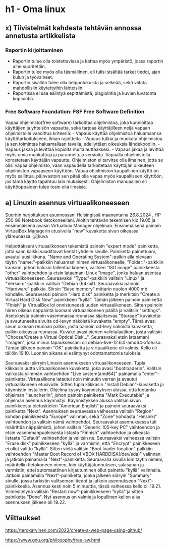 # h1 - Oma linux

## x) Tiivistelmät kahdesta tehtävän annossa annetusta artikkelista

  ### Raportin kirjoittaminen
  - Raportin tulee olla toistettavissa ja kattaa myös ympäristö, jossa raportin aihe suoritettiin.
  - Raportin tulee myös olla täsmällinen, eli tulisi sisältää tarkat tiedot, ajan kulun ja työvaiheet.
  - Raportin sisällön tulee olla helppolukuista ja selkeää, sekä viitata mahdollisiin käytettyihin lähteisiin.
  - Raportissa ei saa esiintyä sepittämistä, plagiointia ja kuvien luvatonta kopiointia.

  ### Free Software Foundation: FSF Free Software Definition
  Vapaa ohjelmisto(free software) tarkoittaa ohjelmistoa, joka kunnioittaa käyttäjien ja yhteisön vapautta, sekä tarjoaa käyttäjilleen
  neljä vapaan ohjelmistolle vaadittua kriteeriä:
    - Vapaus käyttää ohjelmistoa haluamaansa käyttötarkoitukseen, ilman rajoitteita
    - Vapaus tutkia ja muokata ohjelmistoa ja sen toimintaa haluamallaan tavalla, edellyttäen oikeuksia lähdekoodiin.
    - Vapaus jakaa ja levittää kopioita muita auttaaksesi.
    - Vapaus jakaa ja levittää myös omia muokattuja ja paranneltuja versioita.
  Vapaalla ohjelmistolla korostetaan käyttäjän vapautta. Ohjelmiston ei tarvitse olla ilmainen, jotta se olisi vapaa ohjelmisto, 
  vaan vapaudella tarkoitetaan käyttäjän oikeuteen ohjelmiston vapaaseen käyttöön. Vapaa ohjelmiston kaupallinen käyttö on myös 
  sallittua, päinvastoin sen pitää olla vapaa myös kaupalliseen käyttöön, jos tämä käyttö tapahtuu lain mukaisesti. 
  Ohjelmiston manuaalien eli käyttöoppaiden tulee tosin olla ilmaisia. 

## a) Linuxin asennus virtuaalikoneeseen

  Suoritin harjoituksen asunnossani Helsingissä maanantaina 26.8.2024 , HP 250 G8 Notebook tietokoneellani.
  Aloitin tehtävän tekemisen klo 19.05 ja ensimmäisenä avasin Virtualbox Manager ohjelman. Ensimmäisenä painoin VirtualBox Managerin etusivulla "new" kuvaketta sivun oikeassa yläreunassa. 
  ![kuva](https://github.com/user-attachments/assets/b63ace6f-bf98-45a6-bd28-6e317f02f1c3)

  Helpottakseni virtuaalikoneen tekemistä painoin "expert mode" painiketta, jotta saan kaikki vaadittavat kentät yhdelle sivulle. Painiketta painettuani, avautui uusi ikkuna. 
  "Name and Operating System"-palkin alla olevaan täytin "name:"-palkkiin haluamani nimen virtuaalikoneelle, "Folder:"-palkkiin kansion, johon halusin tallentaa koneen, valitsen "ISO image" painikkeesta "other"
  vaihtoehdon ja etsin lataamani Linux "image", jonka haluan asentaa virtuaalikoneeseen. Seuraavaksi "Type:"-palkkiin valitsin "Linux" ja "Version:"-palkkiin valitsin "Debian (64-bit). Seuraavaksi painoin 
  "Hardware" palkkia. Siirsin "Base memory" mittarin nuolen 4000 mb kohdalle. Seuraavaksi painoin "Hard disk" painiketta ja merkitsin "Create a Virtual Hard Disk Now" painikkeen "kyllä". 
  Tämän jälkeen painoin painiketta "Finish" ja VirtualBox loi onnistuneesti uuden virtuaalikoneen. Sitten painoin hiiren oikeaa näppäintä luomani virtuaalikoneen päällä ja valitsin "settings".
  Asetuksista painoin vasemmassa reunassa sijaitsevaa "Storage" kuvaketta ja avautuneelta sivulta cd-levyn näköistä kuvaketta "empty". Tämä avasi sivun oikeaan reunaan palkin, josta painoin cd-levy näköistä kuvaketta,         palkin oikeassa reunassa. Kuvake avasi pienen valintalaatikon, josta valitsin "Choose/Create a Virtual Optical Disk...". Seuraavaksi etsin lataamani "imagen", joka minun tapauksessani oli debian-live-12.6.0-amd64-xfce.iso.
  Tämän jälkeen painoin "OK" painiketta ja virtuaalikone oli valmis. Kello oli tällöin 19.10. Luonnin aikana ei esiintynyt odottamattomia tuloksia.

  Seuraavaksi siirryin Linuxin asennukseen virtuaalikoneeseen. Tupla klikkasin uutta virtuaalikoneen kuvaketta, joka avasi "bootloaderin". Valitsin valikosta ylimmän vaihtoehdon "Live system(amd64)" painamalla "enter"-        painiketta. Virtuaalikone latautui noin minuutin verran ja avautui virtuaalikoneen etusivulle. Sitten tupla klikkasin "Install Debian"-kuvaketta ja käynnistin installerin. Ohjelma kysyy käynnistyksen alussa, että luotanko
  ohjelman "launcheriin", johon painoin painiketta "Mark Executable" ja ohjelman asennus käynnistyi. Käynnistyksen alussa valitsin sivun painikkeesta oletuskielen "American English" ja painoin seuraavaksi painiketta "Next".
  Asennuksen seuraavassa vaiheessa valitsin "Region" kohdan painikkeesta "Europe" valinnan, sekä "Zone" kohdasta "Helsinki" vaihtoehdon ja valitsin nämä vaihtoehdot. Seuraavaksi asennuksessa tuli määrittää näppäimistö,        johon valitsin "Generic 105-key PC" vaihtoehdon ja etsin vasemmanpuoleisesta listasta "Finnish" vaihtoehdon ja oikeasta listasta "Default" vaihtoehdon ja valitsin ne. Seuraavaksi vaiheessa valitsin "Erase disk"             painikkeseen "kyllä" ja varmistin, että "Encrypt" painikkeseen ei ollut valittu "kyllä". Sitten vielä valitsin "Boot loader location" palkkiin vaihtoehdon "Master Boot Record of VBOX HARDDISK(/dev/sda)" valinnan ja jatkoin
  painamalla "Next"-painiketta. Seuraavalla sivulla loin täytin nimeni, määritellin tietokoneen nimen, loin käyttäjätunnuksen, salasanan ja varmistin, ettei automaattinen kirjautuminen ollut painettu "kyllä" valinnalla.
  Jatkoin painamalla "Next"-painiketta, jonka jälkeen siirryin "Summary" sivulle, jossa tarkistin valitsemani tiedot ja jatkoin asennukseen "Next"-painikkeella. Asennus kesti noin 5 minuuttia, tässä vaiheessa kello oli        19.21. Viimesitelynä valitsin "Restart now"-painikkeeseen "kyllä" ja sitten painiketta "Done". Nyt asennus on valmis ja lopullinen kellon aika asennuksen jälkeen oli 19.22.
    
## Viittaukset
https://terokarvinen.com/2023/create-a-web-page-using-github/

https://www.gnu.org/philosophy/free-sw.html
